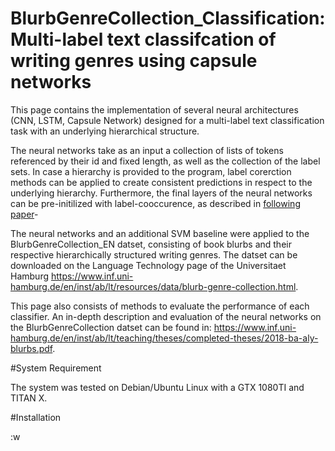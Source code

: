 # BlurbGenreCollection_Classification: Multi-label text classifcation of writing genres using capsule networks

This page contains the implementation of several neural architectures (CNN, LSTM, Capsule Network) designed for a multi-label text classification task with an underlying hierarchical structure.


The neural networks take as an input a collection of lists of tokens referenced by their id and fixed length, as well as the collection of the label sets. In case a hierarchy is provided to the program, label corerction methods can be applied to create consistent predictions in respect to  the underlying hierarchy. 
Furthermore, the final layers of the neural networks can be pre-initilized with label-cooccurence, as described in [following paper](http://aclweb.org/anthology/W17-2339)-

The neural networks and an additional SVM baseline were applied to the BlurbGenreCollection_EN datset, consisting of book blurbs and their respective hierarchically structured writing genres. The datset can be downloaded on the Language Technology page of the Universitaet Hamburg https://www.inf.uni-hamburg.de/en/inst/ab/lt/resources/data/blurb-genre-collection.html.

This page also consists of methods to evaluate the performance of each classifier. An in-depth description and evaluation of the neural networks on the BlurbGenreCollection datset can be found in: https://www.inf.uni-hamburg.de/en/inst/ab/lt/teaching/theses/completed-theses/2018-ba-aly-blurbs.pdf.


#System Requirement

The system was tested on Debian/Ubuntu Linux with a GTX 1080TI and TITAN X.

#Installation

:w


